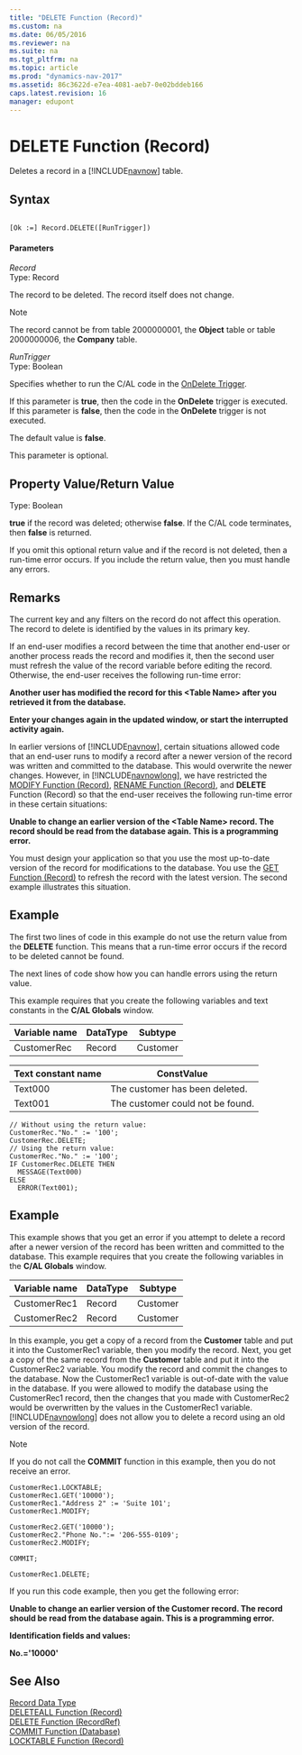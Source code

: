 ```yaml
---
title: "DELETE Function (Record)"
ms.custom: na
ms.date: 06/05/2016
ms.reviewer: na
ms.suite: na
ms.tgt_pltfrm: na
ms.topic: article
ms.prod: "dynamics-nav-2017"
ms.assetid: 86c3622d-e7ea-4081-aeb7-0e02bddeb166
caps.latest.revision: 16
manager: edupont
---
```

# DELETE Function (Record)
Deletes a record in a [!INCLUDE[navnow](includes/navnow_md.md)] table.  
  
## Syntax  
  
```  
  
[Ok :=] Record.DELETE([RunTrigger])  
```  
  
#### Parameters  
 *Record*  
 Type: Record  
  
 The record to be deleted. The record itself does not change.  
  
> [!NOTE]  
>  The record cannot be from table 2000000001, the **Object** table or table 2000000006, the **Company** table.  
  
 *RunTrigger*  
 Type: Boolean  
  
 Specifies whether to run the C/AL code in the [OnDelete Trigger](OnDelete-Trigger.md).  
  
 If this parameter is **true**, then the code in the **OnDelete** trigger is executed. If this parameter is **false**, then the code in the **OnDelete** trigger is not executed.  
  
 The default value is **false**.  
  
 This parameter is optional.  
  
## Property Value/Return Value  
 Type: Boolean  
  
 **true** if the record was deleted; otherwise **false**. If the C/AL code terminates, then **false** is returned.  
  
 If you omit this optional return value and if the record is not deleted, then a run-time error occurs. If you include the return value, then you must handle any errors.  
  
## Remarks  
 The current key and any filters on the record do not affect this operation. The record to delete is identified by the values in its primary key.  
  
 If an end-user modifies a record between the time that another end-user or another process reads the record and modifies it, then the second user must refresh the value of the record variable before editing the record. Otherwise, the end-user receives the following run-time error:  
  
 **Another user has modified the record for this \<Table Name> after you retrieved it from the database.**  
  
 **Enter your changes again in the updated window, or start the interrupted activity again.**  
  
 In earlier versions of [!INCLUDE[navnow](includes/navnow_md.md)], certain situations allowed code that an end-user runs to modify a record after a newer version of the record was written and committed to the database. This would overwrite the newer changes. However, in [!INCLUDE[navnowlong](includes/navnowlong_md.md)], we have restricted the [MODIFY Function \(Record\)](MODIFY-Function--Record-.md), [RENAME Function \(Record\)](RENAME-Function--Record-.md), and **DELETE** Function \(Record\) so that the end-user receives the following run-time error in these certain situations:  
  
 **Unable to change an earlier version of the \<Table Name> record. The record should be read from the database again. This is a programming error.**  
  
 You must design your application so that you use the most up-to-date version of the record for modifications to the database. You use the [GET Function \(Record\)](GET-Function--Record-.md) to refresh the record with the latest version. The second example illustrates this situation.  
  
## Example  
 The first two lines of code in this example do not use the return value from the **DELETE** function. This means that a run-time error occurs if the record to be deleted cannot be found.  
  
 The next lines of code show how you can handle errors using the return value.  
  
 This example requires that you create the following variables and text constants in the **C/AL Globals** window.  
  
|Variable name|DataType|Subtype|  
|-------------------|--------------|-------------|  
|CustomerRec|Record|Customer|  
  
|Text constant name|ConstValue|  
|------------------------|----------------|  
|Text000|The customer has been deleted.|  
|Text001|The customer could not be found.|  
  
```  
// Without using the return value:  
CustomerRec."No." := '100';  
CustomerRec.DELETE;  
// Using the return value:  
CustomerRec."No." := '100';  
IF CustomerRec.DELETE THEN  
  MESSAGE(Text000)  
ELSE  
  ERROR(Text001);  
```  
  
## Example  
 This example shows that you get an error if you attempt to delete a record after a newer version of the record has been written and committed to the database. This example requires that you create the following variables in the **C/AL Globals** window.  
  
|Variable name|DataType|Subtype|  
|-------------------|--------------|-------------|  
|CustomerRec1|Record|Customer|  
|CustomerRec2|Record|Customer|  
  
 In this example, you get a copy of a record from the **Customer** table and put it into the CustomerRec1 variable, then you modify the record. Next, you get a copy of the same record from the **Customer** table and put it into the CustomerRec2 variable. You modify the record and commit the changes to the database. Now the CustomerRec1 variable is out-of-date with the value in the database. If you were allowed to modify the database using the CustomerRec1 record, then the changes that you made with CustomerRec2 would be overwritten by the values in the CustomerRec1 variable. [!INCLUDE[navnowlong](includes/navnowlong_md.md)] does not allow you to delete a record using an old version of the record.  
  
> [!NOTE]  
>  If you do not call the **COMMIT** function in this example, then you do not receive an error.  
  
```  
CustomerRec1.LOCKTABLE;  
CustomerRec1.GET('10000');  
CustomerRec1."Address 2" := 'Suite 101';  
CustomerRec1.MODIFY;  
  
CustomerRec2.GET('10000');  
CustomerRec2."Phone No.":= '206-555-0109';  
CustomerRec2.MODIFY;  
  
COMMIT;  
  
CustomerRec1.DELETE;  
```  
  
 If you run this code example, then you get the following error:  
  
 **Unable to change an earlier version of the Customer record. The record should be read from the database again. This is a programming error.**  
  
 **Identification fields and values:**  
  
 **No.='10000'**  
  
## See Also  
 [Record Data Type](Record-Data-Type.md)   
 [DELETEALL Function \(Record\)](DELETEALL-Function--Record-.md)   
 [DELETE Function \(RecordRef\)](DELETE-Function--RecordRef-.md)   
 [COMMIT Function \(Database\)](COMMIT-Function--Database-.md)   
 [LOCKTABLE Function \(Record\)](LOCKTABLE-Function--Record-.md)